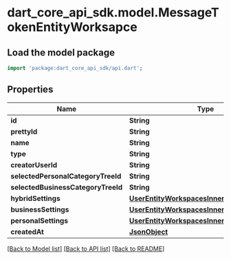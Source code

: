 # dart_core_api_sdk.model.MessageTokenEntityWorksapce

## Load the model package
```dart
import 'package:dart_core_api_sdk/api.dart';
```

## Properties
Name | Type | Description | Notes
------------ | ------------- | ------------- | -------------
**id** | **String** |  | 
**prettyId** | **String** |  | 
**name** | **String** |  | 
**type** | **String** |  | 
**creatorUserId** | **String** |  | 
**selectedPersonalCategoryTreeId** | **String** |  | [optional] 
**selectedBusinessCategoryTreeId** | **String** |  | [optional] 
**hybridSettings** | [**UserEntityWorkspacesInnerHybridSettings**](UserEntityWorkspacesInnerHybridSettings.md) |  | [optional] 
**businessSettings** | [**UserEntityWorkspacesInnerHybridSettings**](UserEntityWorkspacesInnerHybridSettings.md) |  | [optional] 
**personalSettings** | [**UserEntityWorkspacesInnerPersonalSettings**](UserEntityWorkspacesInnerPersonalSettings.md) |  | [optional] 
**createdAt** | [**JsonObject**](.md) |  | 

[[Back to Model list]](../README.md#documentation-for-models) [[Back to API list]](../README.md#documentation-for-api-endpoints) [[Back to README]](../README.md)


